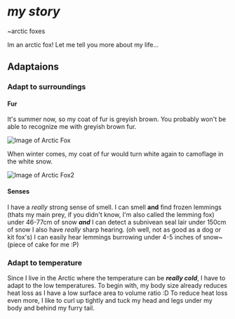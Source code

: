# ***my story***
~arctic foxes

Im an arctic fox! Let me tell you more about my life...

## Adaptaions

### Adapt to surroundings

#### Fur
It's summer now, so my coat of fur is greyish brown. You probably won't be able to recognize me with greyish brown fur.

![Image of Arctic Fox](https://upload.wikimedia.org/wikipedia/commons/8/86/Fox_pups_animals.jpg)

When winter comes, my coat of fur would turn white again to camoflage in the white snow.

![Image of Arctic Fox2](https://encrypted-tbn0.gstatic.com/images?q=tbn%3AANd9GcRb3vDjtNCuil-81ey-udN6zj2ZdotvbLx-Fw&usqp=CAU)

#### Senses

I have a _really_ strong sense of smell. I can smell **and** find frozen lemmings (thats my main prey, if you didn't know, I'm also called the lemming fox) under 46-77cm of snow ***and*** I can detect a subnivean seal lair under 150cm of snow 
I also have _really_ sharp hearing. (oh well, not as good as a dog or kit fox's) I can easily hear lemmings burrowing under 4-5 inches of snow~ (piece of cake for me :P)

### Adapt to temperature
Since I live in the Arctic where the temperature can be ***really cold***, I have to adapt to the low temperatures. To begin with, my body size already reduces heat loss as I have a low surface area to volume ratio :D
To reduce heat loss even more, I like to curl up tightly and tuck my head and legs under my body and behind my furry tail. 
